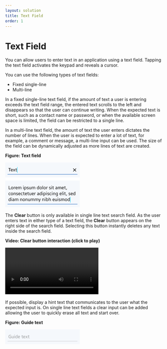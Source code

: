 ```yaml
---
layout: solution
title: Text Field
order: 1
---
```


# Text Field

You can allow users to enter text in an application using a text field. Tapping the text field activates the keypad and reveals a cursor.

You can use the following types of text fields:

-   Fixed single-line
-   Multi-line

In a fixed single-line text field, if the amount of text a user is entering exceeds the text field range, the entered text scrolls to the left and disappears so that the user can continue writing. When the expected text is short, such as a contact name or password, or when the available screen space is limited, the field can be restricted to a single line.

In a multi-line text field, the amount of text the user enters dictates the number of lines. When the user is expected to enter a lot of text, for example, a comment or message, a multi-line input can be used. The size of the field can be dynamically adjusted as more lines of text are created.

**Figure: Text field**

<img alt="" height="144" src="media/lorem_ipsum.png" width="240" />

The **Clear** button is only available in single line text search field. As the user enters text in either type of a text field, the **Clear** button appears on the right side of the search field. Selecting this button instantly deletes any text inside the search field.

**Video: Clear button interaction (click to play)**

<video controls>
  <source src="media/designlibrary_02.mp4" type=video/mp4>
</video>

If possible, display a hint text that communicates to the user what the expected input is. On single line text fields a clear input can be added allowing the user to quickly erase all text and start over.

**Figure: Guide text**

<img alt="" height="48" src="media/tizen-lite-ux-design-guide_designlibrary_v1.1_140922_core_24.png" width="240" />
